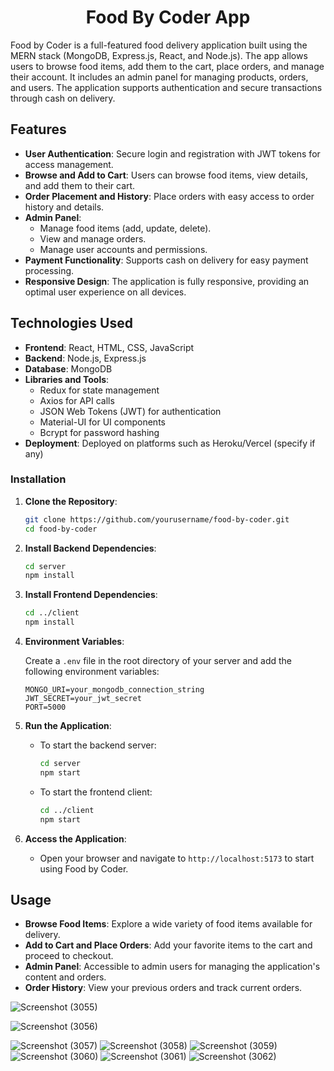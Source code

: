 <h1 align="center">Food By Coder App</h1>

Food by Coder is a full-featured food delivery application built using the MERN stack (MongoDB, Express.js, React, and Node.js). The app allows users to browse food items, add them to the cart, place orders, and manage their account. It includes an admin panel for managing products, orders, and users. The application supports authentication and secure transactions through cash on delivery.

## Features

- **User Authentication**: Secure login and registration with JWT tokens for access management.
- **Browse and Add to Cart**: Users can browse food items, view details, and add them to their cart.
- **Order Placement and History**: Place orders with easy access to order history and details.
- **Admin Panel**: 
  - Manage food items (add, update, delete).
  - View and manage orders.
  - Manage user accounts and permissions.
- **Payment Functionality**: Supports cash on delivery for easy payment processing.
- **Responsive Design**: The application is fully responsive, providing an optimal user experience on all devices.

## Technologies Used

- **Frontend**: React, HTML, CSS, JavaScript
- **Backend**: Node.js, Express.js
- **Database**: MongoDB
- **Libraries and Tools**:
  - Redux for state management
  - Axios for API calls
  - JSON Web Tokens (JWT) for authentication
  - Material-UI for UI components
  - Bcrypt for password hashing
- **Deployment**: Deployed on platforms such as Heroku/Vercel (specify if any)

### Installation

1. **Clone the Repository**:
   ```bash
   git clone https://github.com/yourusername/food-by-coder.git
   cd food-by-coder
   ```

2. **Install Backend Dependencies**:
   ```bash
   cd server
   npm install
   ```

3. **Install Frontend Dependencies**:
   ```bash
   cd ../client
   npm install
   ```

4. **Environment Variables**:

   Create a `.env` file in the root directory of your server and add the following environment variables:
   ```
   MONGO_URI=your_mongodb_connection_string
   JWT_SECRET=your_jwt_secret
   PORT=5000
   ```

5. **Run the Application**:

   - To start the backend server:
     ```bash
     cd server
     npm start
     ```
   - To start the frontend client:
     ```bash
     cd ../client
     npm start
     ```

6. **Access the Application**:
   - Open your browser and navigate to `http://localhost:5173` to start using Food by Coder.

## Usage

- **Browse Food Items**: Explore a wide variety of food items available for delivery.
- **Add to Cart and Place Orders**: Add your favorite items to the cart and proceed to checkout.
- **Admin Panel**: Accessible to admin users for managing the application's content and orders.
- **Order History**: View your previous orders and track current orders.


![Screenshot (3055)](https://github.com/user-attachments/assets/4410c0f9-dd1c-4dbb-a83f-cedf6d61bdbf)


  ![Screenshot (3056)](https://github.com/user-attachments/assets/65e007c9-e941-450e-9c8e-8f9866ff3016)

  
![Screenshot (3057)](https://github.com/user-attachments/assets/78da8a8b-f25e-4ec8-95b9-f69f9d16cb1f)
![Screenshot (3058)](https://github.com/user-attachments/assets/64c11d04-a210-41de-88f5-f72142cd0ca4)
![Screenshot (3059)](https://github.com/user-attachments/assets/cdd6f425-f975-4514-9e7d-17b665130fc9)
![Screenshot (3060)](https://github.com/user-attachments/assets/6cd8cb8f-9695-4857-91d4-9bcfd6402e2c)
![Screenshot (3061)](https://github.com/user-attachments/assets/eec08929-f325-4091-a342-4119a74c493b)
![Screenshot (3062)](https://github.com/user-attachments/assets/12357187-74be-48cf-aa80-ebb4b4a7a47b)
